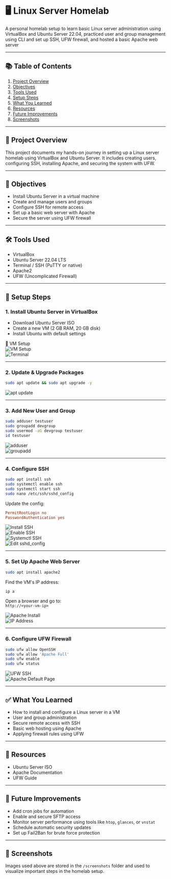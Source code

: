 # 🖥️ Linux Server Homelab

A personal homelab setup to learn basic Linux server administration using VirtualBox and Ubuntu Server 22.04, practiced user and group management using CLI and set up SSH, UFW firewall, and hosted a basic Apache web server

---

## 📚 Table of Contents
1. [Project Overview](#project-overview)  
2. [Objectives](#objectives)  
3. [Tools Used](#tools-used)  
4. [Setup Steps](#setup-steps)  
5. [What You Learned](#what-you-learned)  
6. [Resources](#resources)  
7. [Future Improvements](#future-improvements)  
8. [Screenshots](#screenshots)

---

## 📌 Project Overview

This project documents my hands-on journey in setting up a Linux server homelab using VirtualBox and Ubuntu Server. It includes creating users, configuring SSH, installing Apache, and securing the system with UFW.

---

## 🎯 Objectives

- Install Ubuntu Server in a virtual machine  
- Create and manage users and groups  
- Configure SSH for remote access  
- Set up a basic web server with Apache  
- Secure the server using UFW firewall  

---

## 🛠 Tools Used

- VirtualBox  
- Ubuntu Server 22.04 LTS  
- Terminal / SSH (PuTTY or native)  
- Apache2  
- UFW (Uncomplicated Firewall)  

---

## 🔧 Setup Steps

### 1. Install Ubuntu Server in VirtualBox

- Download Ubuntu Server ISO  
- Create a new VM (2 GB RAM, 20 GB disk)  
- Install Ubuntu with default settings  

📸 VM Setup  
![VM Setup](screenshots/linux-setup.png)  
![Terminal](screenshots/terminal.png)

---

### 2. Update & Upgrade Packages

```bash
sudo apt update && sudo apt upgrade -y
```

![apt update](screenshots/sudo-apt-update.png)

---

### 3. Add New User and Group

```bash
sudo adduser testuser  
sudo groupadd devgroup  
sudo usermod -aG devgroup testuser  
id testuser
```

![adduser](screenshots/sudo-adduser-test-user.png)  
![groupadd](screenshots/sudo-groupadd.png)

---

### 4. Configure SSH

```bash
sudo apt install ssh  
sudo systemctl enable ssh  
sudo systemctl start ssh  
sudo nano /etc/ssh/sshd_config
```

Update the config:

```conf
PermitRootLogin no  
PasswordAuthentication yes
```

![Install SSH](screenshots/sudo-apt-install-ssh.png)  
![Enable SSH](screenshots/sudo-enable-ssh.png)  
![Systemctl SSH](screenshots/sudo-systemctl.png)  
![Edit sshd_config](screenshots/suno-nano-etc-ssh.png)

---

### 5. Set Up Apache Web Server

```bash
sudo apt install apache2
```

Find the VM's IP address:

```bash
ip a
```

Open a browser and go to:  
`http://<your-vm-ip>`

![Apache Install](screenshots/sudo-apt-apache.png)  
![IP Address](screenshots/ip-a.png)

---

### 6. Configure UFW Firewall

```bash
sudo ufw allow OpenSSH  
sudo ufw allow 'Apache Full'  
sudo ufw enable  
sudo ufw status
```

![UFW SSH](screenshots/sudo-ufw-allow-OpenSSH.png)  
![Apache Default Page](screenshots/Apache-Default-Page.png)

---

## ✅ What You Learned

- How to install and configure a Linux server in a VM  
- User and group administration  
- Secure remote access with SSH  
- Basic web hosting using Apache  
- Applying firewall rules using UFW  

---

## 🔗 Resources

- Ubuntu Server ISO  
- Apache Documentation  
- UFW Guide  

---

## 🚀 Future Improvements

- Add cron jobs for automation  
- Enable and secure SFTP access  
- Monitor server performance using tools like `htop`, `glances`, or `vnstat`  
- Schedule automatic security updates  
- Set up Fail2Ban for brute force protection  

---

## 📸 Screenshots

Images used above are stored in the `/screenshots` folder and used to visualize important steps in the homelab setup.
